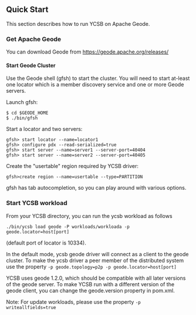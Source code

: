 <!--
Copyright (c) 2014 - 2016 YCSB contributors. All rights reserved.

Licensed under the Apache License, Version 2.0 (the "License"); you
may not use this file except in compliance with the License. You
may obtain a copy of the License at

http://www.apache.org/licenses/LICENSE-2.0

Unless required by applicable law or agreed to in writing, software
distributed under the License is distributed on an "AS IS" BASIS,
WITHOUT WARRANTIES OR CONDITIONS OF ANY KIND, either express or
implied. See the License for the specific language governing
permissions and limitations under the License. See accompanying
LICENSE file.
-->

## Quick Start

This section describes how to run YCSB on Apache Geode.

### Get Apache Geode

You can download Geode from https://geode.apache.org/releases/

#### Start Geode Cluster

Use the Geode shell (gfsh) to start the cluster. You will need to start
at-least one locator which is a member discovery service and one or more
Geode servers.

Launch gfsh:

```
$ cd $GEODE_HOME
$ ./bin/gfsh
```

Start a locator and two servers:

```
gfsh> start locator --name=locator1
gfsh> configure pdx --read-serialized=true
gfsh> start server --name=server1 --server-port=40404
gfsh> start server --name=server2 --server-port=40405
```

Create the "usertable" region required by YCSB driver:
```
gfsh>create region --name=usertable --type=PARTITION
```
gfsh has tab autocompletion, so you can play around with various options.

### Start YCSB workload

From your YCSB directory, you can run the ycsb workload as follows
```
./bin/ycsb load geode -P workloads/workloada -p geode.locator=host[port]
```
(default port of locator is 10334).

In the default mode, ycsb geode driver will connect as a client to the geode
cluster. To make the ycsb driver a peer member of the distributed system
use the property
`-p geode.topology=p2p -p geode.locator=host[port]`

YCSB uses geode 1.2.0, which should be compatible with all later
versions of the geode server. To make YCSB run with a different version of the
geode client, you can change the geode.version property in pom.xml.

Note:
For update workloads, please use the property `-p writeallfields=true`
